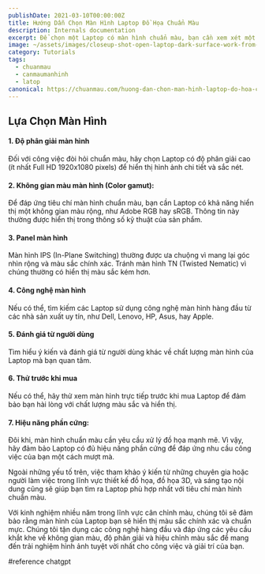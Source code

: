 ```yaml
---
publishDate: 2021-03-10T00:00:00Z
title: Hướng Dẫn Chọn Màn Hình Laptop Đồ Họa Chuẩn Màu
description: Internals documentation
excerpt: Để chọn một Laptop có màn hình chuẩn màu, bạn cần xem xét một số yếu tố quan trọng sau đây... 
image: ~/assets/images/closeup-shot-open-laptop-dark-surface-work-from-home-concept.jpg
category: Tutorials
tags:
  - chuanmau
  - canmaumanhinh
  - latop
canonical: https://chuanmau.com/huong-dan-chon-man-hinh-laptop-do-hoa-chuan-mau-den-100-srgb/
---
```


## Lựa Chọn Màn Hình

#### 1. Độ phân giải màn hình
Đối với công việc đòi hỏi chuẩn màu, hãy chọn Laptop có độ phân giải cao (ít nhất Full HD 1920x1080 pixels) để hiển thị hình ảnh chi tiết và sắc nét.

#### 2. Không gian màu màn hình (Color gamut):
Để đáp ứng tiêu chí màn hình chuẩn màu, bạn cần Laptop có khả năng hiển thị một không gian màu rộng, như Adobe RGB hay sRGB. Thông tin này thường được hiển thị trong thông số kỹ thuật của sản phẩm.

#### 3. Panel màn hình
Màn hình IPS (In-Plane Switching) thường được ưa chuộng vì mang lại góc nhìn rộng và màu sắc chính xác. Tránh màn hình TN (Twisted Nematic) vì chúng thường có hiển thị màu sắc kém hơn.

#### 4. Công nghệ màn hình
Nếu có thể, tìm kiếm các Laptop sử dụng công nghệ màn hình hàng đầu từ các nhà sản xuất uy tín, như Dell, Lenovo, HP, Asus, hay Apple.

#### 5. Đánh giá từ người dùng
Tìm hiểu ý kiến và đánh giá từ người dùng khác về chất lượng màn hình của Laptop mà bạn quan tâm.

#### 6. Thử trước khi mua
Nếu có thể, hãy thử xem màn hình trực tiếp trước khi mua Laptop để đảm bảo bạn hài lòng với chất lượng màu sắc và hiển thị.

#### 7. Hiệu năng phần cứng:
Đôi khi, màn hình chuẩn màu cần yêu cầu xử lý đồ họa mạnh mẽ. Vì vậy, hãy đảm bảo Laptop có đủ hiệu năng phần cứng để đáp ứng nhu cầu công việc của bạn một cách mượt mà.

Ngoài những yếu tố trên, việc tham khảo ý kiến từ những chuyên gia hoặc người làm việc trong lĩnh vực thiết kế đồ họa, đồ họa 3D, và sáng tạo nội dung cũng sẽ giúp bạn tìm ra Laptop phù hợp nhất với tiêu chí màn hình chuẩn màu.

Với kinh nghiệm nhiều năm trong lĩnh vực cân chỉnh màu, chúng tôi sẽ đảm bảo rằng màn hình của Laptop bạn sẽ hiển thị màu sắc chính xác và chuẩn mực. Chúng tôi tận dụng các công nghệ hàng đầu và đáp ứng các yêu cầu khắt khe về không gian màu, độ phân giải và hiệu chỉnh màu sắc để mang đến trải nghiệm hình ảnh tuyệt vời nhất cho công việc và giải trí của bạn.

#reference chatgpt